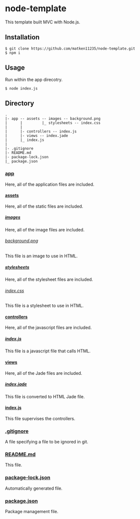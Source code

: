 # node-template

This template built MVC with Node.js.

## Installation

```
$ git clone https://github.com/matken11235/node-template.git
$ npm i
```

## Usage

Run within the app direcotry.

```
$ node index.js
```

## Directory

```
.
|- app -- assets -- images -- background.png
|      |         |_ stylesheets -- index.css
|      |
|      |- controllers -- index.js
|      |- views -- index.jade
|      |_ index.js
|
|- .gitignore
|- README.md
|- package-lock.json
|_ package.json
```

### [app](./app/)
Here, all of the application files are included.

#### [assets](./app/assets/)
Here, all of the static files are included.

##### [images](./app/assets/images/)
Here, all of the image files are included.

###### [background.png](./app/assets/images/background.png)
This file is an image to use in HTML.

##### [stylesheets](./app/assets/stylesheets/)
Here, all of the stylesheet files are included.

###### [index.css](./app/assets/stylesheets/index.css)
This file is a stylesheet to use in HTML.

#### [controllers](./app/controllers/)
Here, all of the javascript files are included.

##### [index.js](./app/controllers/index.js)
This file is a javascript file that calls HTML.

#### [views](./app/views/)
Here, all of the Jade files are included.

##### [index.jade](./app/views/index.jade)
This file is converted to HTML Jade file.

#### [index.js](./app/index.js)
This file supervises the controllers.

### [.gitignore](./.gitignore)
A file specifying a file to be ignored in git.

### [README.md](./README.md)
This file.

### [package-lock.json](./package-lock.json)
Automatically generated file.

### [package.json](./package.json)
Package management file.
